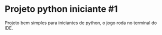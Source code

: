 # Projeto python iniciante #1

Projeto bem simples para iniciantes de python, o jogo roda no terminal do IDE.
